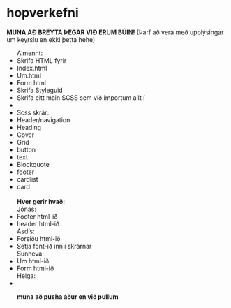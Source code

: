 # hopverkefni
<strong>MUNA AÐ BREYTA ÞEGAR VIÐ ERUM BÚIN!</strong> (Þarf að vera með upplýsingar um keyrslu en ekki þetta hehe) <br>
<ul>Almennt: 
<li>Skrifa HTML fyrir
  <li>Index.html</li>
  <li>Um.html</li>
  <li>Form.html</li>
  </li>
<li>Skrifa Styleguid</li>
<li>Skrifa eitt main SCSS sem við importum allt í<li/>
<li>Scss skrár:
  <li>Header/navigation</li>
  <li>Heading</li>
  <li>Cover</li>
  <li>Grid</li>
  <li>button</li>
  <li>text</li>
  <li>Blockquote</li>
  <li>footer</li>
  <li>cardlist</li>
  <li>card</li><br>
  <strong>Hver gerir hvað:</strong><br>
  Jónas:<br>
  <li>Footer html-ið</li>
  <li>header html-ið</li>
  Ásdís:<br>
  <li>Forsíðu html-ið</li>
  <li>Setja font-ið inn í skrárnar</li>
  Sunneva:<br>
  <li>Um html-ið</li>
  <li>Form html-ið</li>
  Helga:<br>
  <li></li>

<strong>muna að pusha áður en við pullum</strong>
